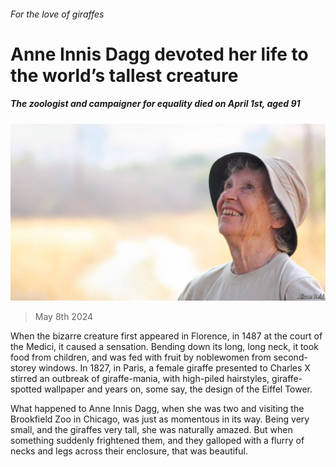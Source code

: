 ###### For the love of giraffes

# Anne Innis Dagg devoted her life to the world’s tallest creature 

##### The zoologist and campaigner for equality died on April 1st, aged 91 

![image](images/20240511_OBP001.jpg) 

> May 8th 2024 

When the bizarre creature first appeared in Florence, in 1487 at the court of the Medici, it caused a sensation. Bending down its long, long neck, it took food from children, and was fed with fruit by noblewomen from second-storey windows. In 1827, in Paris, a female giraffe presented to Charles X stirred an outbreak of giraffe-mania, with high-piled hairstyles, giraffe-spotted wallpaper and years on, some say, the design of the Eiffel Tower. 

What happened to Anne Innis Dagg, when she was two and visiting the Brookfield Zoo in Chicago, was just as momentous in its way. Being very small, and the giraffes very tall, she was naturally amazed. But when something suddenly frightened them, and they galloped with a flurry of necks and legs across their enclosure, that was beautiful. 

